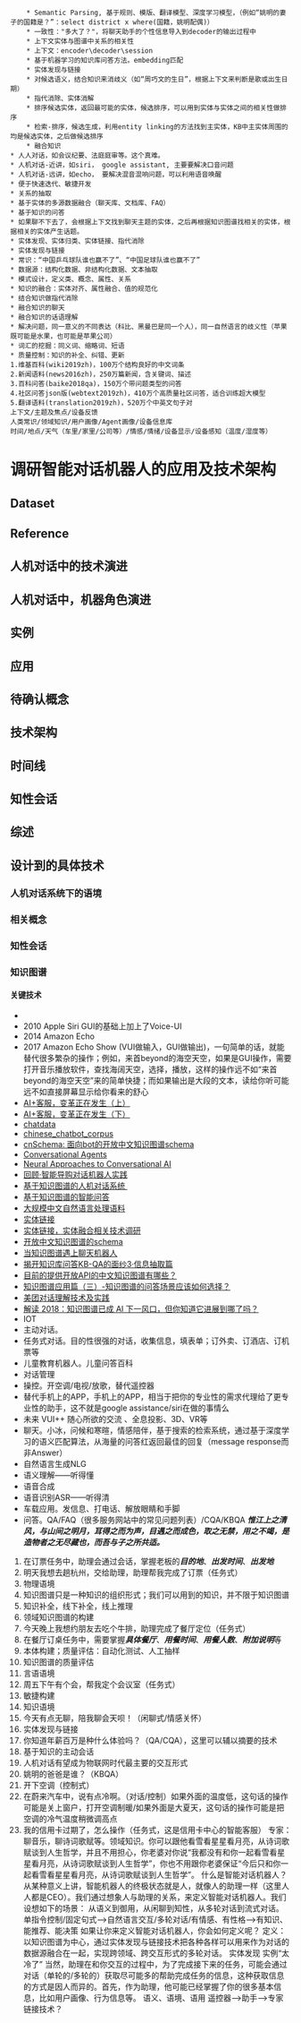 





























		* Semantic Parsing, 基于规则、模版、翻译模型、深度学习模型，（例如“姚明的妻子的国籍是？”：select district x where(国籍，姚明配偶)）
		* 一致性："多大了？"，将聊天助手的个性信息导入到decoder的输出过程中
		* 上下文实体与图谱中关系的相关性
		* 上下文：encoder\decoder\session
		* 基于机器学习的知识库问答方法。embedding匹配
		* 实体发现与链接
		* 对候选语义，结合知识来消歧义（如“周巧文的生日”，根据上下文来判断是歌或出生日期）
		* 指代消除、实体消解
		* 排序候选实体，返回最可能的实体，候选排序，可以用到实体与实体之间的相关性做排序	
		* 检索-排序，候选生成，利用entity linking的方法找到主实体，KB中主实体周围的均是候选实体，之后做候选排序
		* 融合知识
	* 人人对话，如会议纪要、法庭庭审等。这个真难。
	* 人机对话-近讲，如siri， google assistant, 主要要解决口音问题
	* 人机对话-远讲，如echo， 要解决混音混响问题，可以利用语音唤醒
	* 便于快速迭代、敏捷开发
	* 关系的抽取
	* 基于实体的多源数据融合（聊天库、文档库、FAQ）
	* 基于知识的问答
	* 如果聊不下去了，会根据上下文找到聊天主题的实体，之后再根据知识图谱找相关的实体，根据相关的实体产生话题。
	* 实体发现、实体归类、实体链接、指代消除
	* 实体发现与链接
	* 常识：“中国乒乓球队谁也赢不了”、“中国足球队谁也赢不了”
	* 数据源：结构化数据、非结构化数据、文本抽取
	* 模式设计，定义类、概念、属性、关系
	* 知识的融合：实体对齐、属性融合、值的规范化
	* 结合知识做指代消除
	* 融合知识的聊天
	* 融合知识的话语理解
	* 解决问题，同一意义的不同表达（科比、黑曼巴是同一个人），同一自然语言的歧义性（苹果既可能是水果，也可能是苹果公司）
	* 词汇的挖掘：同义词、缩略词、短语
	* 质量控制：知识的补全、纠错、更新
	1.维基百科(wiki2019zh)，100万个结构良好的中文词条
	2.新闻语料(news2016zh)，250万篇新闻，含关键词、描述
	3.百科问答(baike2018qa)，150万个带问题类型的问答
	4.社区问答json版(webtext2019zh)，410万个高质量社区问答，适合训练超大模型
	5.翻译语料(translation2019zh)，520万个中英文句子对
	上下文/主题及焦点/设备反馈
	人类常识/领域知识/用户画像/Agent画像/设备信息库
	时间/地点/天气（车里/家里/公司等）/情感/情绪/设备显示/设备感知（温度/湿度等）
# 调研智能对话机器人的应用及技术架构
## Dataset
## Reference
## 人机对话中的技术演进
## 人机对话中，机器角色演进
## 实例
## 应用
## 待确认概念
## 技术架构
## 时间线
## 知性会话
## 综述
## 设计到的具体技术
### 人机对话系统下的语境
### 相关概念
### 知性会话
### 知识图谱
#### 关键技术
* 
* 2010 Apple Siri GUI的基础上加上了Voice-UI
* 2014 Amazon Echo
* 2017 Amazon Echo Show (VUI做输入，GUI做输出)，一句简单的话，就能替代很多繁杂的操作；例如，来首beyond的海空天空，如果是GUI操作，需要打开音乐播放软件，查找海阔天空，选择，播放，这样的操作远不如“来首beyond的海空天空”来的简单快捷；而如果输出是大段的文本，读给你听可能远不如直接屏幕显示给你看来的舒心
* [AI+客服，变革正在发生（上）](https://zhuanlan.zhihu.com/p/26230953)
* [AI+客服，变革正在发生（下）](https://zhuanlan.zhihu.com/p/25227584)
* [chatdata](https://github.com/namedada/chatdata/blob/master/README.md)
* [chinese_chatbot_corpus](https://github.com/codemayq/chinese_chatbot_corpus)
* [cnSchema: 面向bot的开放中文知识图谱schema](https://github.com/cnschema/cnschema/wiki/cnSchema:-%E9%9D%A2%E5%90%91bot%E7%9A%84%E5%BC%80%E6%94%BE%E4%B8%AD%E6%96%87%E7%9F%A5%E8%AF%86%E5%9B%BE%E8%B0%B1schema)
* [Conversational Agents](https://web.stanford.edu/class/cs124/lec/chatbot.pdf)
* [Neural Approaches to Conversational AI](https://www.microsoft.com/en-us/research/uploads/prod/2018/07/neural-approaches-to-conversational-AI.pdf)
* [回顾·智能导购对话机器人实践](https://juejin.im/post/5b827158e51d4538af60f2bf)
* [基于知识图谱的人机对话系统 ](https://zhuanlan.zhihu.com/p/47494314)
* [基于知识图谱的智能问答](https://zhuanlan.zhihu.com/p/41827326)
* [大规模中文自然语言处理语料](https://github.com/brightmart/nlp_chinese_corpus)
* [实体链接](https://docs.huihoo.com/infoq/baidu-salon51-entity-links.pdf)
* [实体链接，实体融合相关技术调研](https://www.jianshu.com/p/36d8b7182f6b)
* [开放中文知识图谱的schema](https://github.com/cnschema/cnschema)
* [当知识图谱遇上聊天机器人](https://www.jiqizhixin.com/articles/2017-08-29)
* [揭开知识库问答KB-QA的面纱3·信息抽取篇](https://zhuanlan.zhihu.com/p/25782244)
* [目前的提供开放API的中文知识图谱有哪些？](https://www.zhihu.com/question/30479287)
* [知识图谱应用篇（三）-知识图谱的问答场景应该如何选择？](https://www.jianshu.com/p/2e73f56babca)
* [美团对话理解技术及实践](https://mp.weixin.qq.com/s?__biz=MzU0NjkxMDMyNQ==&mid=2247484987&idx=1&sn=d154504e6e0c00faaebe86216*6b3b0d1&chksm=fb573f21cc20b637ff47137660b701f9e78f7c6692aa38ba0213657ad4c56e47e8b01b13ecac&mpshare=1&scene=1&srcid=0608P*TKipWOJ0DPvCHtJC1uK&pass_ticket=kp0Z6Afff%2Ft4e0xNssaI7d8DWUd7zty%2BbNe8cUaf8h7XGwnOUu9mtUP3tYzvEhwy#rd)
* [解读 2018：知识图谱已成 AI 下一风口，但你知道它进展到哪了吗？](https://www.infoq.cn/article/YlIWfV-kwhM4fRbfeDTk)
* IOT
* 主动对话。
* 任务式对话。目的性很强的对话，收集信息，填表单；订外卖、订酒店、订机票等
* 儿童教育机器人。儿童问答百科
* 对话管理
* 操控。开空调/电视/放歌，替代遥控器
* 替代手机上的APP，手机上的APP，相当于把你的专业性的需求代理给了更专业性的助手，这不就是google assistance/siri在做的事情么
* 未来 VUI++ 随心所欲的交流	、全息投影、3D、VR等
* 聊天。小冰，问候和寒暄，情感陪伴，基于搜索的检索系统，通过基于深度学习的语义匹配算法，从海量的问答红返回最佳的回复（message response而非Answer）
* 自然语言生成NLG
* 语义理解——听得懂
* 语音合成
* 语音识别ASR——听得清
* 车载应用。发信息、打电话、解放眼睛和手脚
* 问答。QA/FAQ（很多服务网站中的常见问题列表）/CQA/KBQA
***惟江上之清风，与山间之明月，耳得之而为声，目遇之而成色，取之无禁，用之不竭，是造物者之无尽藏也，而吾与子之所共适。***
1. 在订票任务中，助理会通过会话，掌握老板的***目的地***、***出发时间***、***出发地***
1. 明天我想去趟杭州，交给助理，助理帮我完成了订票（任务式）
1. 物理语境
1. 知识图谱只是一种知识的组织形式；我们可以用到的知识，并不限于知识图谱
1. 知识补全，线下补全，线上推理
1. 领域知识图谱的构建
2. 今天晚上我想约朋友去吃个牛排，助理完成了餐厅定位（任务式）
2. 在餐厅订桌任务中，需要掌握***具体餐厅***、***用餐时间***、***用餐人数***、***附加说明***等
2. 本体构建；质量评估：自动化测试、人工抽样
2. 知识图谱的质量评估
2. 言语语境
3. 周五下午有个会，帮我定个会议室（任务式）
3. 敏捷构建
3. 知识语境
4. 今天有点无聊，陪我聊会天呗！（闲聊式/情感关怀）
4. 实体发现与链接
5. 你知道年薪百万是种什么体验吗？（QA/CQA），这里可以辅以摘要的技术
5. 基于知识的主动会话
6. 人机对话有望成为物联网时代最主要的交互形式
6. 姚明的爸爸是谁？（KBQA）
7. 开下空调（控制式）
8. 在蔚来汽车中，说有点冷啊。（对话/控制）如果外面的温度低，这句话的操作可能是关上窗户，打开空调制暖/如果外面是大夏天，这句话的操作可能是把空调的冷气温度稍微调高点
9. 我的信用卡过期了，怎么操作（任务式，这是信用卡中心的智能客服）
专家：聊音乐，聊诗词歌赋等。领域知识。你可以跟他看雪看星星看月亮，从诗词歌赋谈到人生哲学，并且不用担心，你老婆对你说“我都没有和你一起看雪看星星看月亮，从诗词歌赋谈到人生哲学”，你也不用跟你老婆保证“今后只和你一起看雪看星星看月亮，从诗词歌赋谈到人生哲学”。
什么是智能对话机器人？
从某种意义上讲，智能机器人的终极状态就是人，就像人的助理一样（这里人人都是CEO）。我们通过想象人与助理的关系，来定义智能对话机器人。我们设想如下的场景：
从语义到御用，从闲聊到知性，从多轮对话到流式对话。
单指令控制/固定句式-->自然语言交互/多轮对话/有情感、有性格-->有知识、能推荐、能决策
如果让你来定义智能对话机器人，你会如何定义呢？
定义：以知识图谱为中心，通过实体发现与链接技术把各种各样可以用来作为对话的数据源融合在一起，实现跨领域、跨交互形式的多轮对话。
实体发现
实例“太冷了”
当然，助理在和你交互的过程中，为了完成接下来的任务，可能会通过对话（单轮的/多轮的）获取尽可能多的帮助完成任务的信息，这种获取信息的方式是因人而异的。首先，作为助理，他可能已经掌握了你的很多基本信息，比如用户画像、行为信息等。
语义、语境、语用
遥控器-->助手-->专家
链接技术？